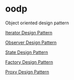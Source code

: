 # oodp
Object oriented design pattern

<a href='https://github.com/rexian/oodp/tree/master/src/org/wildfire/design/behavior/iterator' id='iterator-design-pattern' class='anchor' aria-hidden='true'>Iterator Design Pattern</a>

<a href='https://github.com/rexian/oodp/tree/master/src/org/wildfire/design/behavior/observer' id='observer-design-pattern' class='anchor' aria-hidden='true'>Observer Design Pattern</a>

<a href='https://github.com/rexian/oodp/tree/master/src/org/wildfire/design/behavior/state' id='state-design-pattern' class='anchor' aria-hidden='true'>State Design Pattern</a>

<a href='https://github.com/rexian/oodp/tree/master/src/org/wildfire/design/creation/factory' id='factory-design-pattern' class='anchor' aria-hidden='true'>Factory Design Pattern</a>

<a href='https://github.com/rexian/oodp/tree/master/src/org/wildfire/design/creation/proxy' id='proxy-design-pattern' class='anchor' aria-hidden='true'>Proxy Design Pattern</a>
